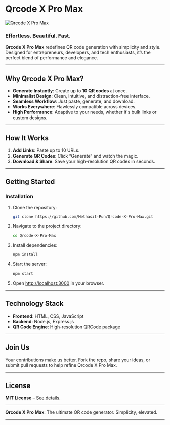 # **Qrcode X Pro Max**  
![Qrcode X Pro Max](https://github.com/user-attachments/assets/f05d3ede-7d0b-4c54-9005-0d1f188554d4)  

### **Effortless. Beautiful. Fast.**  

**Qrcode X Pro Max** redefines QR code generation with simplicity and style. Designed for entrepreneurs, developers, and tech enthusiasts, it’s the perfect blend of performance and elegance.  

---

## **Why Qrcode X Pro Max?**

- **Generate Instantly**: Create up to **10 QR codes** at once.  
- **Minimalist Design**: Clean, intuitive, and distraction-free interface.  
- **Seamless Workflow**: Just paste, generate, and download.  
- **Works Everywhere**: Flawlessly compatible across devices.  
- **High Performance**: Adaptive to your needs, whether it's bulk links or custom designs.  

---

## **How It Works**  

1. **Add Links**: Paste up to 10 URLs.  
2. **Generate QR Codes**: Click “Generate” and watch the magic.  
3. **Download & Share**: Save your high-resolution QR codes in seconds.  

---

## **Getting Started**  

### **Installation**  

1. Clone the repository:  
   ```bash  
   git clone https://github.com/Methasit-Pun/Qrcode-X-Pro-Max.git  
   ```  

2. Navigate to the project directory:  
   ```bash  
   cd Qrcode-X-Pro-Max  
   ```  

3. Install dependencies:  
   ```bash  
   npm install  
   ```  

4. Start the server:  
   ```bash  
   npm start  
   ```  

5. Open [http://localhost:3000](http://localhost:3000) in your browser.  

---

## **Technology Stack**  

- **Frontend**: HTML, CSS, JavaScript  
- **Backend**: Node.js, Express.js  
- **QR Code Engine**: High-resolution QRCode package  

---

## **Join Us**  

Your contributions make us better. Fork the repo, share your ideas, or submit pull requests to help refine Qrcode X Pro Max.  

---

## **License**  

**MIT License** – [See details](LICENSE).  

---

**Qrcode X Pro Max**: The ultimate QR code generator. Simplicity, elevated.  

--- 
